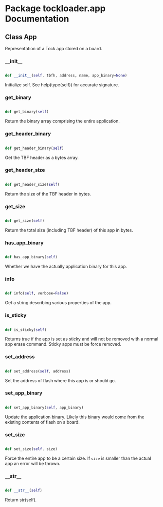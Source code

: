 # Package tockloader.app Documentation

## Class App
Representation of a Tock app stored on a board.
### \_\_init\_\_
```py

def __init__(self, tbfh, address, name, app_binary=None)

```



Initialize self.  See help(type(self)) for accurate signature.


### get\_binary
```py

def get_binary(self)

```



Return the binary array comprising the entire application.


### get\_header\_binary
```py

def get_header_binary(self)

```



Get the TBF header as a bytes array.


### get\_header\_size
```py

def get_header_size(self)

```



Return the size of the TBF header in bytes.


### get\_size
```py

def get_size(self)

```



Return the total size (including TBF header) of this app in bytes.


### has\_app\_binary
```py

def has_app_binary(self)

```



Whether we have the actually application binary for this app.


### info
```py

def info(self, verbose=False)

```



Get a string describing various properties of the app.


### is\_sticky
```py

def is_sticky(self)

```



Returns true if the app is set as sticky and will not be removed with
a normal app erase command. Sticky apps must be force removed.


### set\_address
```py

def set_address(self, address)

```



Set the address of flash where this app is or should go.


### set\_app\_binary
```py

def set_app_binary(self, app_binary)

```



Update the application binary. Likely this binary would come from the
existing contents of flash on a board.


### set\_size
```py

def set_size(self, size)

```



Force the entire app to be a certain size. If `size` is smaller than the
actual app an error will be thrown.


### \_\_str\_\_
```py

def __str__(self)

```



Return str(self).



